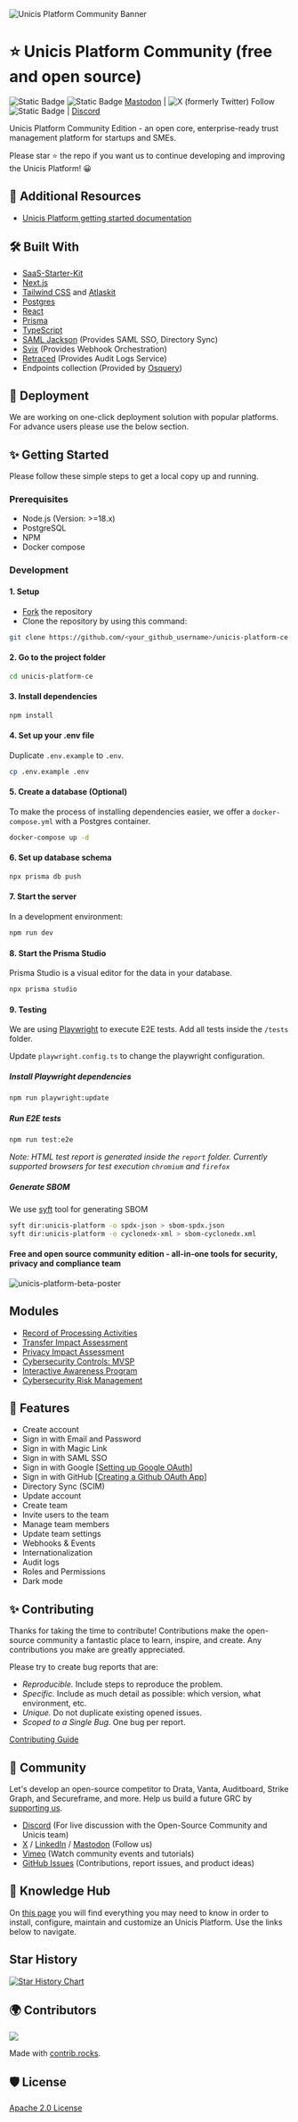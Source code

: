 <picture>
  <source media="(prefers-color-scheme: dark)" srcset="https://www.unicis.tech/img/logo_unicis_white-1.svg">
  <source media="(prefers-color-scheme: light)" srcset="https://www.unicis.tech/img/unicis-platform-logo-horizonatal.svg">
  <img alt="Unicis Platform Community Banner" src="https://www.unicis.tech/img/unicis-platform-logo-horizonatal.svg">
</picture>

# ⭐️ Unicis Platform Community (free and open source)

![Static Badge](https://img.shields.io/badge/Github%20stargazers%2C%20https%3A%2F%2Fgithub.com%2FUnicisTech%2Funicis-platform-ce%2Fstargazers?logo=github&label=GitHub%20Star&link=https%3A%2F%2Fgithub.com%2FUnicisTech%2Funicis-platform-ce%2Fstargazer)
![Static Badge](https://img.shields.io/badge/Github%20fork%2C%20https%3A%2F%2Fgithub.com%2FUnicisTech%2Funicis-platform-ce%2Ffork?logo=github&label=GitHub%20Fork&link=https%3A%2F%2Fgithub.com%2FUnicisTech%2Funicis-platform-ce%2Ffork)
[Mastodon](https://mastodon.xyz/@unicis_tech) |
![X (formerly Twitter) Follow](https://img.shields.io/twitter/follow/UnicisTech)
![Static Badge](https://img.shields.io/badge/LinkedIn%2C%20https%3A%2F%2Fwww.linkedin.com%2Fcompany%2Funicis-tech-o%C3%BC%2F?logo=LinkedIn&label=LinkedIn&link=https%3A%2F%2Fwww.linkedin.com%2Fcompany%2Funicis-tech-o%C3%BC%2F) |
<a href="https://discord.com/invite/8TwyeD97HD">Discord</a>

Unicis Platform Community Edition - an open core, enterprise-ready trust management platform for startups and SMEs.

Please star ⭐ the repo if you want us to continue developing and improving the Unicis Platform! 😀

## 📖 Additional Resources

- [Unicis Platform getting started documentation](https://www.unicis.tech/docs/unicis_platform)

## 🛠️ Built With

- [SaaS-Starter-Kit](https://github.com/boxyhq/saas-starter-kit/)
- [Next.js](https://nextjs.org)
- [Tailwind CSS](https://tailwindcss.com) and [Atlaskit](https://atlaskit.atlassian.com/)
- [Postgres](https://www.postgresql.org)
- [React](https://reactjs.org)
- [Prisma](https://www.prisma.io)
- [TypeScript](https://www.typescriptlang.org)
- [SAML Jackson](https://github.com/boxyhq/jackson) (Provides SAML SSO, Directory Sync)
- [Svix](https://www.svix.com/) (Provides Webhook Orchestration)
- [Retraced](https://github.com/retracedhq/retraced) (Provides Audit Logs Service)
- Endpoints collection (Provided by [Osquery](https://osquery.io/))

## 🚀 Deployment

We are working on one-click deployment solution with popular platforms. For advance users please use the below section.

## ✨ Getting Started

Please follow these simple steps to get a local copy up and running.

### Prerequisites

- Node.js (Version: >=18.x)
- PostgreSQL
- NPM
- Docker compose

### Development

#### 1. Setup

- [Fork](https://github.com/UnicisTech/unicis-platform-ce/fork) the repository
- Clone the repository by using this command:

```bash
git clone https://github.com/<your_github_username>/unicis-platform-ce.git
```

#### 2. Go to the project folder

```bash
cd unicis-platform-ce
```

#### 3. Install dependencies

```bash
npm install
```

#### 4. Set up your .env file

Duplicate `.env.example` to `.env`.

```bash
cp .env.example .env
```

#### 5. Create a database (Optional)

To make the process of installing dependencies easier, we offer a `docker-compose.yml` with a Postgres container.

```bash
docker-compose up -d
```

#### 6. Set up database schema

```bash
npx prisma db push
```

#### 7. Start the server

In a development environment:

```bash
npm run dev
```

#### 8. Start the Prisma Studio

Prisma Studio is a visual editor for the data in your database.

```bash
npx prisma studio
```

#### 9. Testing

We are using [Playwright](https://playwright.dev/) to execute E2E tests. Add all tests inside the `/tests` folder.

Update `playwright.config.ts` to change the playwright configuration.

##### Install Playwright dependencies

```bash
npm run playwright:update
```

##### Run E2E tests

```bash
npm run test:e2e
```

_Note: HTML test report is generated inside the `report` folder. Currently supported browsers for test execution `chromium` and `firefox`_

##### Generate SBOM

We use [syft](https://github.com/anchore/syft) tool for generating SBOM

```bash
syft dir:unicis-platform -o spdx-json > sbom-spdx.json
syft dir:unicis-platform -o cyclonedx-xml > sbom-cyclonedx.xml
```



#### Free and open source community edition - all-in-one tools for security, privacy and compliance team

![unicis-platform-beta-poster](https://www.unicis.tech/img/unicis-platform-early-access.png)

## Modules

- [Record of Processing Activities](https://www.unicis.tech/docs/platform/using/record-processing-actitivities)
- [Transfer Impact Assessment](https://www.unicis.tech/docs/platform/using/transfer-impact-assessment)
- [Privacy Impact Assessment](https://www.unicis.tech/docs/platform/using/privacy-impact-assessment)
- [Cybersecurity Controls: MVSP](https://www.unicis.tech/docs/platform/using/cybersecurity-management-system)
- [Interactive Awareness Program](https://www.unicis.tech/docs/platform/using/awareness-program)
- [Cybersecurity Risk Management](https://www.unicis.tech/docs/platform/using/risk-management)

## 🥇 Features

- Create account
- Sign in with Email and Password
- Sign in with Magic Link
- Sign in with SAML SSO
- Sign in with Google [[Setting up Google OAuth](https://support.google.com/cloud/answer/6158849?hl=en)]
- Sign in with GitHub [[Creating a Github OAuth App](https://docs.github.com/en/developers/apps/building-oauth-apps/creating-an-oauth-app)]
- Directory Sync (SCIM)
- Update account
- Create team
- Invite users to the team
- Manage team members
- Update team settings
- Webhooks & Events
- Internationalization
- Audit logs
- Roles and Permissions
- Dark mode

## ✨ Contributing

Thanks for taking the time to contribute! Contributions make the open-source community a fantastic place to learn, inspire, and create. Any contributions you make are greatly appreciated.

Please try to create bug reports that are:

- _Reproducible._ Include steps to reproduce the problem.
- _Specific._ Include as much detail as possible: which version, what environment, etc.
- _Unique._ Do not duplicate existing opened issues.
- _Scoped to a Single Bug._ One bug per report.

[Contributing Guide](https://github.com/UnicisTech/unicis-platform-ce/blob/main/CONTRIBUTING.md)

## 🤩 Community

Let's develop an open-source competitor to Drata, Vanta, Auditboard, Strike Graph, and Secureframe, and more.
Help us build a future GRC by [supporting us](https://www.unicis.tech/community).

- [Discord](https://discord.com/invite/8TwyeD97HD) (For live discussion with the Open-Source Community and Unicis team)
- [X](https://twitter.com/UnicisTech) / [LinkedIn](https://www.linkedin.com/company/unicis-tech-oü/) / [Mastodon](https://mastodon.xyz/@unicis_tech) (Follow us)
- [Vimeo](https://vimeo.com/user183384852) (Watch community events and tutorials)
- [GitHub Issues](https://github.com/UnicisTech/unicis-platform-ce/issues) (Contributions, report issues, and product ideas)

## 📘 Knowledge Hub

On [this page](https://www.unicis.tech/kb) you will find everything you may need to know in order to install, configure, maintain and customize an Unicis Platform. Use the links below to navigate.

## Star History

[![Star History Chart](https://api.star-history.com/svg?repos=UnicisTech/unicis-platform-ce&type=Date)](https://star-history.com/#UnicisTech/unicis-platform-ce&Date)

## 🌍 Contributors

<a href="https://github.com/UnicisTech/unicis-platform-ce/graphs/contributors">
  <img src="https://contrib.rocks/image?repo=UnicisTech/unicis-platform-ce" />
</a>

Made with [contrib.rocks](https://contrib.rocks).

## 🛡️ License

[Apache 2.0 License](https://github.com/UnicisTech/unicis-platform-ce/blob/community-edition/LICENSE)
